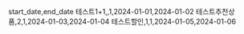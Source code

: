 start_date,end_date
테스트1+1,,1,2024-01-01,2024-01-02
테스트추천상품,2,1,2024-01-03,2024-01-04
테스트할인,1,1,2024-01-05,2024-01-06

